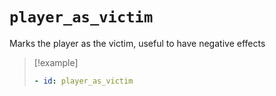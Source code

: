 # `player_as_victim`

Marks the player as the victim, useful to have negative effects

> [!example]
> ```yaml
> - id: player_as_victim
> ```

